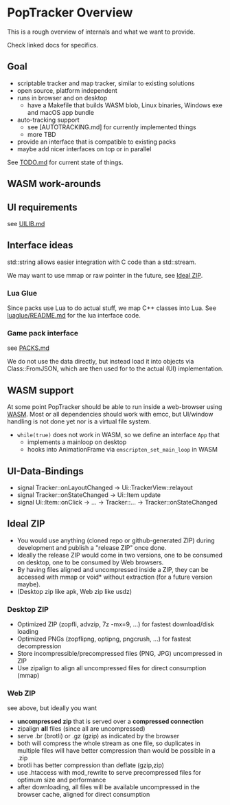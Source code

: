 # PopTracker Overview

This is a rough overview of internals and what we want to provide.

Check linked docs for specifics.

## Goal
- scriptable tracker and map tracker, similar to existing solutions
- open source, platform independent 
- runs in browser and on desktop
  - have a Makefile that builds WASM blob, Linux binaries, Windows exe and macOS app bundle
- auto-tracking support
  - see [AUTOTRACKING.md] for currently implemented things
  - more TBD
- provide an interface that is compatible to existing packs
- maybe add nicer interfaces on top or in parallel

See [TODO.md](TODO.md) for current state of things.

## WASM work-arounds

## UI requirements
see [UILIB.md](UILIB.md)

## Interface ideas
std::string allows easier integration with C code than a std::stream.

We may want to use mmap or raw pointer in the future, see [Ideal ZIP](#ideal-zip).

### Lua Glue
Since packs use Lua to do actual stuff, we map C++ classes into Lua.
See [luaglue/README.md](https://github.com/black-sliver/luaglue/blob/main/README.md) for the lua interface code.

### Game pack interface
see [PACKS.md](PACKS.md)

We do not use the data directly, but instead load it into objects via
Class::FromJSON, which are then used for to the actual (UI) implementation.

## WASM support
At some point PopTracker should be able to run inside a web-browser using
[WASM](https://en.wikipedia.org/wiki/WebAssembly).
Most or all dependencies should work with emcc, but UI/window handling is not done yet nor is a virtual file system.

- `while(true)` does not work in WASM, so we define an interface `App` that
  - implements a mainloop on desktop
  - hooks into AnimationFrame via `emscripten_set_main_loop` in WASM

## UI-Data-Bindings
- signal Tracker::onLayoutChanged -> Ui::TrackerView::relayout
- signal Tracker::onStateChanged -> Ui::Item update
- signal Ui::Item::onClick -> ... -> Tracker::... -> Tracker::onStateChanged

## Ideal ZIP
- You would use anything (cloned repo or github-generated ZIP) during development and publish a "release ZIP" once done.
- Ideally the release ZIP would come in two versions, one to be consumed on desktop, one to be consumed by Web browsers.
- By having files aligned and uncompressed inside a ZIP, they can be accessed with mmap or void* without extraction (for a future version maybe).
- (Desktop zip like apk, Web zip like usdz)

### Desktop ZIP
- Optimized ZIP (zopfli, advzip, 7z -mx=9, ...) for fastest download/disk loading
- Optimized PNGs (zopflipng, optipng, pngcrush, ...) for fastest decompression
- Store incompressible/precompressed files (PNG, JPG) uncompressed in ZIP
- Use zipalign to align all uncompressed files for direct consumption (mmap)

### Web ZIP
see above, but ideally you want
- **uncompressed zip** that is served over a **compressed connection**
- zipalign **all** files (since all are uncompressed)
- serve .br (brotli) or .gz (gzip) as indicated by the browser
- both will compress the whole stream as one file, so duplicates in multiple files will have better compression than would be possible in a .zip
- brotli has better compression than deflate (gzip,zip)
- use .htaccess with mod_rewrite to serve precompressed files for optimum size and performance
- after downloading, all files will be available uncompressed in the browser cache, aligned for direct consumption

